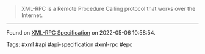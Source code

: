 > XML-RPC is a Remote Procedure Calling protocol that works over the Internet.

---
Found on [XML-RPC Specification](http://xmlrpc.com/spec.md) on 2022-05-06 10:58:54.

Tags: #xml #api #api-specification #xml-rpc #epc